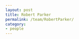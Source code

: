 ```yaml
---
layout: post
title: Robert Parker
permalink: /team/RobertParker/
category:
- people
---
```



<!-- <amp-img width="600" height="300" layout="responsive" src="http://lorempixel.com/600/300/sports"></amp-img> -->

<main id="content" role="main" class="content">


</main>
